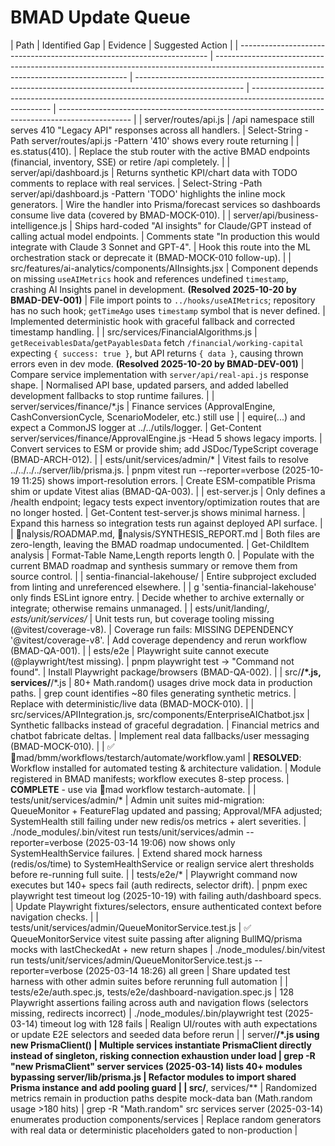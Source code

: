 # BMAD Update Queue

| Path                                                                   | Identified Gap                                                                                                                         | Evidence                                                                                                  | Suggested Action                                                                                           |
| ---------------------------------------------------------------------- | -------------------------------------------------------------------------------------------------------------------------------------- | --------------------------------------------------------------------------------------------------------- | ---------------------------------------------------------------------------------------------------------- | ------------------------------------------------------------------------------------------------ |
| server/routes/api.js                                                   | /api namespace still serves 410 "Legacy API" responses across all handlers.                                                            | Select-String -Path server/routes/api.js -Pattern '410' shows every route returning                       |
| es.status(410).                                                        | Replace the stub router with the active BMAD endpoints (financial, inventory, SSE) or retire /api completely.                          |
| server/api/dashboard.js                                                | Returns synthetic KPI/chart data with TODO comments to replace with real services.                                                     | Select-String -Path server/api/dashboard.js -Pattern 'TODO' highlights the inline mock generators.        | Wire the handler into Prisma/forecast services so dashboards consume live data (covered by BMAD-MOCK-010). |
| server/api/business-intelligence.js                                    | Ships hard-coded "AI insights" for Claude/GPT instead of calling actual model endpoints.                                               | Comments state "In production this would integrate with Claude 3 Sonnet and GPT-4".                       | Hook this route into the ML orchestration stack or deprecate it (BMAD-MOCK-010 follow-up).                 |
| src/features/ai-analytics/components/AIInsights.jsx                    | Component depends on missing `useAIMetrics` hook and references undefined `timestamp`, crashing AI Insights panel in development. **(Resolved 2025-10-20 by BMAD-DEV-001)**      | File import points to `../hooks/useAIMetrics`; repository has no such hook; `getTimeAgo` uses `timestamp` symbol that is never defined. | Implemented deterministic hook with graceful fallback and corrected timestamp handling. |
| src/services/FinancialAlgorithms.js                                    | `getReceivablesData`/`getPayablesData` fetch `/financial/working-capital` expecting `{ success: true }`, but API returns `{ data }`, causing thrown errors even in dev mode. **(Resolved 2025-10-20 by BMAD-DEV-001)** | Compare service implementation with `server/api/real-api.js` response shape.                                           | Normalised API base, updated parsers, and added labelled development fallbacks to stop runtime failures.             |
| server/services/finance/\*.js                                          | Finance services (ApprovalEngine, CashConversionCycle, ScenarioModeler, etc.) still use                                                |
| equire(...) and expect a CommonJS logger at ../../utils/logger.        | Get-Content server/services/finance/ApprovalEngine.js -Head 5 shows legacy imports.                                                    | Convert services to ESM or provide shim; add JSDoc/TypeScript coverage (BMAD-ARCH-012).                   |
| ests/unit/services/admin/\*                                            | Vitest fails to resolve ../../../../server/lib/prisma.js.                                                                              | pnpm vitest run --reporter=verbose (2025-10-19 11:25) shows import-resolution errors.                     | Create ESM-compatible Prisma shim or update Vitest alias (BMAD-QA-003).                                    |
| est-server.js                                                          | Only defines a /health endpoint; legacy tests expect inventory/optimization routes that are no longer hosted.                          | Get-Content test-server.js shows minimal harness.                                                         | Expand this harness so integration tests run against deployed API surface.                                 |
| nalysis/ROADMAP.md, nalysis/SYNTHESIS_REPORT.md                        | Both files are zero-length, leaving the BMAD roadmap undocumented.                                                                     | Get-ChildItem analysis                                                                                    | Format-Table Name,Length reports length 0.                                                                 | Populate with the current BMAD roadmap and synthesis summary or remove them from source control. |
| sentia-financial-lakehouse/                                            | Entire subproject excluded from linting and unreferenced elsewhere.                                                                    |
| g 'sentia-financial-lakehouse' only finds ESLint ignore entry.         | Decide whether to archive externally or integrate; otherwise remains unmanaged.                                                        |
| ests/unit/landing/_, ests/unit/services/_                              | Unit tests run, but coverage tooling missing (@vitest/coverage-v8).                                                                    | Coverage run fails: MISSING DEPENDENCY '@vitest/coverage-v8'.                                             | Add coverage dependency and rerun workflow (BMAD-QA-001).                                                  |
| ests/e2e                                                               | Playwright suite cannot execute (@playwright/test missing).                                                                            | pnpm playwright test → "Command not found".                                                               | Install Playwright package/browsers (BMAD-QA-002).                                                         |
| src/**/\*.js, services/**/\*.js                                        | 80+ Math.random() usages drive mock data in production paths.                                                                          | grep count identifies ~80 files generating synthetic metrics.                                             | Replace with deterministic/live data (BMAD-MOCK-010).                                                      |
| src/services/APIIntegration.js, src/components/EnterpriseAIChatbot.jsx | Synthetic fallbacks instead of graceful degradation.                                                                                   | Financial metrics and chatbot fabricate deltas.                                                           | Implement real data fallbacks/user messaging (BMAD-MOCK-010).                                              |
| ✅ mad/bmm/workflows/testarch/automate/workflow.yaml                   | **RESOLVED**: Workflow installed for automated testing & architecture validation.                                                      | Module registered in BMAD manifests; workflow executes 8-step process.                                    | **COMPLETE** - use via mad workflow testarch-automate.                                                     |
| tests/unit/services/admin/\*                                           | Admin unit suites mid-migration: QueueMonitor + FeatureFlag updated and passing; Approval/MFA adjusted; SystemHealth still failing under new redis/os metrics + alert severities. | ./node_modules/.bin/vitest run tests/unit/services/admin --reporter=verbose (2025-03-14 19:06) now shows only SystemHealthService failures. | Extend shared mock harness (redis/os/time) to SystemHealthService or realign service alert thresholds before re-running full suite. |
| tests/e2e/\*                                                           | Playwright command now executes but 140+ specs fail (auth redirects, selector drift).                                                  | pnpm exec playwright test timeout log (2025-10-19) with failing auth/dashboard specs.                     | Update Playwright fixtures/selectors, ensure authenticated context before navigation checks.               |
| tests/unit/services/admin/QueueMonitorService.test.js | ✅ QueueMonitorService vitest suite passing after aligning BullMQ/prisma mocks with lastCheckedAt + new return shapes | ./node_modules/.bin/vitest run tests/unit/services/admin/QueueMonitorService.test.js --reporter=verbose (2025-03-14 18:26) all green | Share updated test harness with other admin suites before rerunning full automation |
| tests/e2e/auth.spec.js, tests/e2e/dashboard-navigation.spec.js | 128 Playwright assertions failing across auth and navigation flows (selectors missing, redirects incorrect) | ./node_modules/.bin/playwright test (2025-03-14) timeout log with 128 fails | Realign UI/routes with auth expectations or update E2E selectors and seeded data before rerun |
| server/**/*.js using new PrismaClient() | Multiple services instantiate PrismaClient directly instead of singleton, risking connection exhaustion under load | grep -R "new PrismaClient" server services (2025-03-14) lists 40+ modules bypassing server/lib/prisma.js | Refactor modules to import shared Prisma instance and add pooling guard |
| src/**, services/** | Randomized metrics remain in production paths despite mock-data ban (Math.random usage >180 hits) | grep -R "Math.random" src services server (2025-03-14) enumerates production components/services | Replace random generators with real data or deterministic placeholders gated to non-production |
